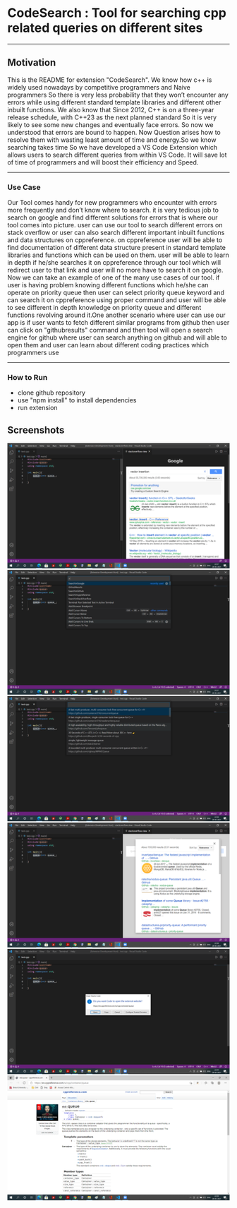 # CodeSearch : Tool for searching cpp related queries on different sites


---------------------------------------------------------------------------------------------------

## Motivation

This is the README for  extension "CodeSearch". 
We know how c++ is widely used nowadays by competitive
programmers and Naive programmers So there is very less
probability that they won’t encounter any errors while using
different standard template libraries and different other inbuilt
functions. We also know that Since 2012, C++ is on a three-year
release schedule, with C++23 as the next planned standard So it is
very likely to see some new changes and eventually face errors.
So now we understood that errors are bound to happen. Now
Question arises how to resolve them with wasting least amount of
time and energy.So we know searching takes time So we have
developed a VS Code Extension which allows users to search
different queries from within VS Code. It will save lot of time
of programmers and will boost their efficiency and Speed.

---------------------------------------------------------------------------------------------------

### Use Case
Our Tool comes handy for new programmers who encounter with
errors more frequently and don’t know where to search. it is very
tedious job to search on google and find different solutions for
errors that is where our tool comes into picture. user can use our
tool to search different errors on stack overflow or user can also
search different important inbuilt functions and data structures
on cppreference. on cppreference user will be able to find documentation
of different data structure present in standard template
libraries and functions which can be used on them. user will be
able to learn in depth if he/she searches it on cppreference through
our tool which will redirect user to that link and user will no more
have to search it on google. Now we can take an example of one of
the many use cases of our tool. if user is having problem knowing
different functions which he/she can operate on priority queue
then user can select priority queue keyword and can search it on
cppreference using proper command and user will be able to see
different in depth knowledge on priority queue and different functions
revolving around it.One another scenario where user can use
our app is if user wants to fetch different similar programs from
github then user can click on "githubresults" command and then
tool will open a search engine for github where user can search
anything on github and will able to open them and user can learn
about different coding practices which programmers use

---------------------------------------------------------------------------------------------------

### How to Run
* clone github repository
* use "npm install" to install dependencies
* run extension


## Screenshots
![ScreenShot](https://github.com/hemant394/SE_TOOL/blob/main/screenshots/s1.png)
![ScreenShot](https://github.com/hemant394/SE_TOOL/blob/main/screenshots/s2.png)
![ScreenShot](https://github.com/hemant394/SE_TOOL/blob/main/screenshots/s3.png)
![ScreenShot](https://github.com/hemant394/SE_TOOL/blob/main/screenshots/s4.png)
![ScreenShot](https://github.com/hemant394/SE_TOOL/blob/main/screenshots/s5.png)
![ScreenShot](https://github.com/hemant394/SE_TOOL/blob/main/screenshots/s6.png)



